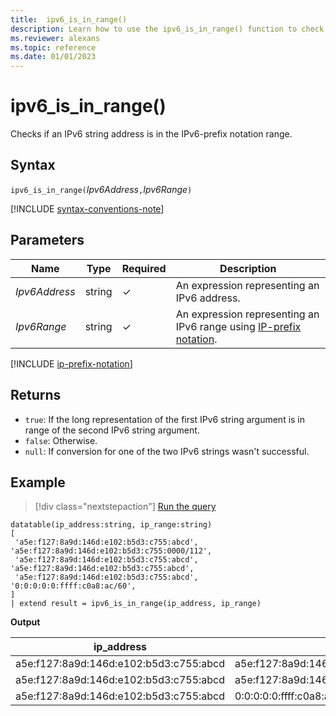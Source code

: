 ```yaml
---
title:  ipv6_is_in_range()
description: Learn how to use the ipv6_is_in_range() function to check if an IPv6 string address is in the Ipv6-prefix notation range.
ms.reviewer: alexans
ms.topic: reference
ms.date: 01/01/2023
---
```

# ipv6_is_in_range()

Checks if an IPv6 string address is in the IPv6-prefix notation range.

## Syntax

`ipv6_is_in_range(`*Ipv6Address*`,`*Ipv6Range*`)`

[!INCLUDE [syntax-conventions-note](../../includes/syntax-conventions-note.md)]

## Parameters

| Name | Type | Required | Description |
|--|--|--|--|
| *Ipv6Address* | string | &check; | An expression representing an IPv6 address.|
| *Ipv6Range*| string | &check; | An expression representing an IPv6 range using [IP-prefix notation](#ip-prefix-notation).|

[!INCLUDE [ip-prefix-notation](../../includes/ip-prefix-notation.md)]

## Returns

* `true`: If the long representation of the first IPv6 string argument is in range of the second IPv6 string argument.
* `false`: Otherwise.
* `null`: If conversion for one of the two IPv6 strings wasn't successful.

## Example

> [!div class="nextstepaction"]
> <a href="https://dataexplorer.azure.com/clusters/help/databases/Samples?query=H4sIAAAAAAAAA62QwQrCMBBE7/2K3Gqh0KSati74JSJlm92WQAnSRPHgx7tQRY8KztyG4R0eYZIOM2/8uUeihWOEmBYfplLJtGCY+DkU2TFTOVqG0dQtdLgnMLuGgI2uYbC0BddaCzg4yksl+eKsJZUxdV7+n72ef+VqeHWUgNPYAbqq0YI6ZXfFt8SBlJi6zEkdxNK16X3sfVhtfZh8KywepKIru2kBAAA=" target="_blank">Run the query</a>

```kusto
datatable(ip_address:string, ip_range:string)
[
 'a5e:f127:8a9d:146d:e102:b5d3:c755:abcd',    'a5e:f127:8a9d:146d:e102:b5d3:c755:0000/112',
 'a5e:f127:8a9d:146d:e102:b5d3:c755:abcd',    'a5e:f127:8a9d:146d:e102:b5d3:c755:abcd',
 'a5e:f127:8a9d:146d:e102:b5d3:c755:abcd',    '0:0:0:0:0:ffff:c0a8:ac/60',
]
| extend result = ipv6_is_in_range(ip_address, ip_range)
```

**Output**

|ip_address|ip_range|result|
|---|---|---|
|a5e:f127:8a9d:146d:e102:b5d3:c755:abcd|a5e:f127:8a9d:146d:e102:b5d3:c755:0000/112|True|
|a5e:f127:8a9d:146d:e102:b5d3:c755:abcd|a5e:f127:8a9d:146d:e102:b5d3:c755:abcd|True|
|a5e:f127:8a9d:146d:e102:b5d3:c755:abcd|0:0:0:0:0:ffff:c0a8:ac/60|False|
